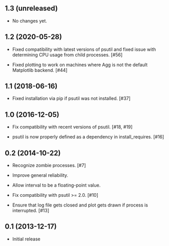 1.3 (unreleased)
----------------

- No changes yet.

1.2 (2020-05-28)
----------------

- Fixed compatibility with latest versions of psutil and fixed issue with
  determining CPU usage from child processes. [#56]

- Fixed plotting to work on machines where Agg is not the default
  Matplotlib backend. [#44]

1.1 (2018-06-16)
----------------

- Fixed installation via pip if psutil was not installed. [#37]

1.0 (2016-12-05)
----------------

- Fix compatibility with recent versions of psutil. [#18, #19]

- psutil is now properly defined as a dependency in install_requires. [#16]

0.2 (2014-10-22)
----------------

- Recognize zombie processes. [#7]

- Improve general reliability.

- Allow interval to be a floating-point value.

- Fix compatibility with psutil >= 2.0. [#10]

- Ensure that log file gets closed and plot gets drawn if process is
  interrupted. [#13]

0.1 (2013-12-17)
----------------

- Initial release
